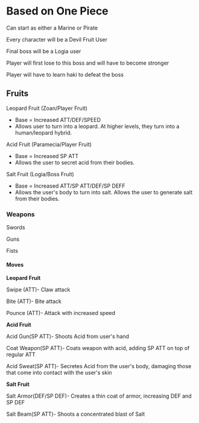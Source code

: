 # Based on One Piece

Can start as either a Marine or Pirate

Every character will be a Devil Fruit User

Final boss will be a Logia user

Player will first lose to this boss and will have to become stronger

Player will have to learn haki to defeat the boss


## Fruits

Leopard Fruit (Zoan/Player Fruit)
* Base = Increased ATT/DEF/SPEED
* Allows user to turn into a leopard. At higher levels, they turn into a human/leopard hybrid.

Acid Fruit (Paramecia/Player Fruit)
* Base = Increased SP ATT
* Allows the user to secret acid from their bodies.

Salt Fruit (Logia/Boss Fruit)
* Base = Increased ATT/SP ATT/DEF/SP DEFF
* Allows the user's body to turn into salt. Allows the user to generate salt from their bodies.

### Weapons

Swords

Guns

Fists

#### Moves

**Leopard Fruit**

Swipe (ATT)- Claw attack

Bite (ATT)- Bite attack

Pounce (ATT)- Attack with increased speed

**Acid Fruit**

Acid Gun(SP ATT)- Shoots Acid from user's hand

Coat Weapon(SP ATT)- Coats weapon with acid, adding SP ATT on top of regular ATT

Acid Sweat(SP ATT)- Secretes Acid from the user's body, damaging those that come into contact with the user's skin

**Salt Fruit**

Salt Armor(DEF/SP DEF)- Creates a thin coat of armor, increasing DEF and SP DEF

Salt Beam(SP ATT)- Shoots a concentrated blast of Salt